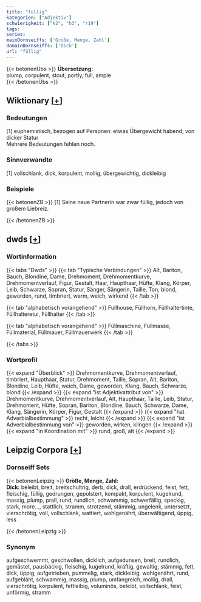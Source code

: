 ```yaml
---
title: "füllig"
kategorien: ["Adjektiv"]
schwierigkeit: ["k2", "h3", "r19"]
tags:
series:
mainDornseiffs: ['Größe, Menge, Zahl']
domainDornseiffs: ['Dick']
url: "füllig"
---
```


{{< betonenÜbs >}}
**Übersetzung:**  
plump, corpulent, stout, portly, full, ample  
{{< /betonenÜbs >}}

## Wiktionary [[+](https://de.wiktionary.org/wiki/füllig)]

### Bedeutungen
[1] euphemistisch, bezogen auf Personen: etwas Übergewicht habend; von dicker Statur  
Mehrere Bedeutungen fehlen noch.  

### Sinnverwandte
[1] vollschlank, dick, korpulent, mollig, übergewichtig, dickleibig  

### Beispiele
{{< betonenZB >}}
[1] Seine neue Partnerin war zwar füllig, jedoch von großem Liebreiz.  

{{< /betonenZB >}}


## dwds [[+](https://www.dwds.de/wb/füllig)]

### Wortinformation
{{< tabs "Dwds" >}}
{{< tab "Typische Verbindungen" >}}
Alt, Bariton, Bauch, Blondine, Dame, Drehmoment, Drehmomentkurve, Drehmomentverlauf, Figur, Gestalt, Haar, Haupthaar, Hüfte, Klang, Körper, Leib, Schwarze, Sopran, Statur, Sänger, Sängerin, Taille, Ton, blond, geworden, rund, timbriert, warm, weich, wirkend
{{< /tab >}}

{{< tab "alphabetisch vorangehend" >}}
Fullhouse, Füllhorn, Füllhaltertinte, Füllhalteretui, Füllhalter
{{< /tab >}}

{{< tab "alphabetisch vorangehend" >}}
Füllmaschine, Füllmasse, Füllmaterial, Füllmauer, Füllmauerwerk
{{< /tab >}}

{{< /tabs >}}

### Wortprofil
{{< expand "Überblick" >}} Drehmomentkurve, Drehmomentverlauf, timbriert, Haupthaar, Statur, Drehmoment, Taille, Sopran, Alt, Bariton, Blondine, Leib, Hüfte, weich, Dame, geworden, Klang, Bauch, Schwarze, blond {{< /expand >}}
{{< expand "ist Adjektivattribut von" >}} Drehmomentkurve, Drehmomentverlauf, Alt, Haupthaar, Taille, Leib, Statur, Drehmoment, Hüfte, Sopran, Bariton, Blondine, Bauch, Schwarze, Dame, Klang, Sängerin, Körper, Figur, Gestalt {{< /expand >}}
{{< expand "hat Adverbialbestimmung" >}} recht, leicht {{< /expand >}}
{{< expand "ist Adverbialbestimmung von" >}} geworden, wirken, klingen {{< /expand >}}
{{< expand "in Koordination mit" >}} rund, groß, alt {{< /expand >}}

## Leipzig Corpora [[+](https://corpora.uni-leipzig.de/en/res?word=füllig&corpusId=deu_newscrawl-public_2018)]

### Dornseiff Sets
{{< betonenLeipzig >}}
**Größe, Menge, Zahl:**  
**Dick:** beleibt, breit, breitschultrig, derb, dick, drall, erdrückend, feist, fett, fleischig, füllig, gedrungen, gepolstert, kompakt, korpulent, kugelrund, massig, plump, prall, rund, rundlich, schwammig, schwerfällig, speckig, stark, more..., stattlich, stramm, strotzend, stämmig, ungelenk, untersetzt, vierschrötig, voll, vollschlank, wattiert, wohlgenährt, überwältigend, üppig, less  

{{< /betonenLeipzig >}}

### Synonym
aufgeschwemmt, geschwollen, dicklich, aufgedunsen, breit, rundlich, gemästet, pausbäckig, fleischig, kugelrund, kräftig, gewaltig, stämmig, fett, dick, üppig, aufgetrieben, pummelig, stark, dickleibig, wohlgenährt, rund, aufgebläht, schwammig, massig, plump, umfangreich, mollig, drall, vierschrötig, korpulent, fettleibig, voluminös, beleibt, vollschlank, feist, unförmig, stramm

